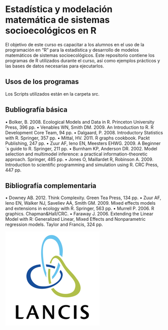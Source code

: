 # Estadística y modelación matemática de sistemas socioecológicos en R
El objetivo de este curso es capacitar a los alumnos en el uso de la programación en “R” para la estadística y
desarrollo de modelos matemáticos de sistemas socioecológicos.
Este repositorio contiene los programas de R utilizados durante el curso, así como ejemplos prácticos  y las bases de datos necesarias para ejecutarlos.

## Usos de los programas
Los Scripts utilizados están en la carpeta src.

## Bubliografía básica
• Bolker, B. 2008. Ecological Models and Data in R. Princeton University Press, 396 pp.
• Venables WN, Smith DM. 2009. An Introduction to R. R Development Core Team, 94 pp.
• Dalgaard, P. 2008. Introductory Statistics with R. Springer, 357 pp.
• Mittal, HV. 2011. R graphs cookbook. Packt Publishing, 247 pp.
• Zuur AF, Ieno EN, Meesters EHWG. 2009. A Beginner´s guide to R. Springer, 211 pp.
• Burnham KP, Anderson DR. 2002. Model selection and multimodel inference: a practical
information-theoretic approach. Springer, 485 pp.
• Jones O, Maillardet R, Robinson A. 2009. Introduction to scientific programming and simulation
using R. CRC Press, 447 pp.

## Bibliografía complementaria
• Downey AB. 2012. Think Complexity. Green Tea Press, 134 pp.
• Zuur AF, Ieno EN, Walker NJ, Saveliev AA, Smith GM. 2009. Mixed effects models and extensions in ecology with R. Springer, 563 pp.
• Murrell P. 2006. R graphics. Chapman&Hall/CRC.
• Faraway J. 2006. Extending the Linear Model with R: Generalized Linear, Mixed Effects and
Nonparametric regression models. Taylor and Francis, 324 pp.

<img src="doc/lancis.jpg" alt="Logo institucionaln" width="300">




